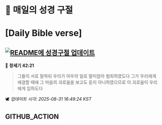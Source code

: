 # 🙏 매일의 성경 구절
# [Daily Bible verse]
## [![README에 성경구절 업데이트](https://github.com/DONGSUKA/first_test/actions/workflows/update-readme-bible.yml/badge.svg)](https://github.com/DONGSUKA/first_test/actions/workflows/update-readme-bible.yml)
<!-- START_BIBLE_VERSE -->
📖 **창세기 42:21**
> 그들이 서로 말하되 우리가 아우의 일로 말미암아 범죄하였도다 그가 우리에게 애걸할 때에 그 마음의 괴로움을 보고도 듣지 아니하였으므로 이 괴로움이 우리에게 임하도다

🕊️ _업데이트 시각: 2025-08-31 16:49:24 KST_
  <!-- END_BIBLE_VERSE -->
## GITHUB_ACTION
